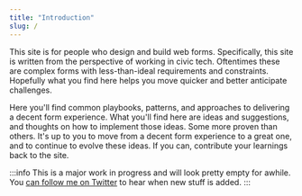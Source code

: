 ```yaml
---
title: "Introduction"
slug: /
---
```


This site is for people who design and build web forms. Specifically, this site is written from the perspective of working in civic tech. Oftentimes these are complex forms with less-than-ideal requirements and constraints. Hopefully what you find here helps you move quicker and better anticipate challenges.

Here you'll find common playbooks, patterns, and approaches to delivering a decent form experience. What you'll find here are ideas and suggestions, and thoughts on how to implement those ideas. Some more proven than others. It's up to you to move from a decent form experience to a great one, and to continue to evolve these ideas. If you can, contribute your learnings back to the site.

:::info
This is a major work in progress and will look pretty empty for awhile. You [can follow me on Twitter](https://twitter.com/sawyerh) to hear when new stuff is added.
:::
